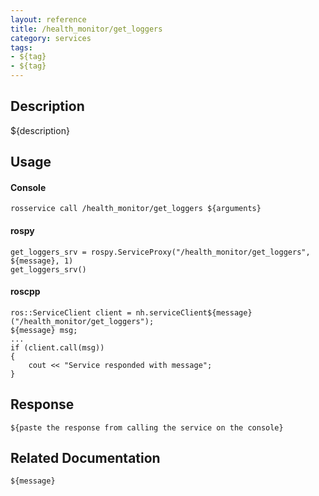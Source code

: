 ```yaml
---
layout: reference
title: /health_monitor/get_loggers
category: services
tags: 
- ${tag} 
- ${tag}
---
```


## Description
${description}

## Usage
#### Console
```
rosservice call /health_monitor/get_loggers ${arguments}
```

#### rospy
```
get_loggers_srv = rospy.ServiceProxy("/health_monitor/get_loggers", ${message}, 1)
get_loggers_srv()
```

#### roscpp
```
ros::ServiceClient client = nh.serviceClient${message}("/health_monitor/get_loggers");
${message} msg;
...
if (client.call(msg))
{
    cout << "Service responded with message";
}
```

## Response
```
${paste the response from calling the service on the console}
```

## Related Documentation
``${message}``